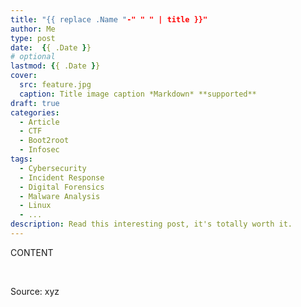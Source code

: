 ```yaml
---
title: "{{ replace .Name "-" " " | title }}"
author: Me
type: post
date:  {{ .Date }}
# optional
lastmod: {{ .Date }}
cover:
  src: feature.jpg
  caption: Title image caption *Markdown* **supported**
draft: true
categories:
  - Article
  - CTF
  - Boot2root
  - Infosec
tags:
  - Cybersecurity
  - Incident Response
  - Digital Forensics
  - Malware Analysis
  - Linux
  - ...
description: Read this interesting post, it's totally worth it.
---
```


CONTENT

&nbsp;

Source: xyz
